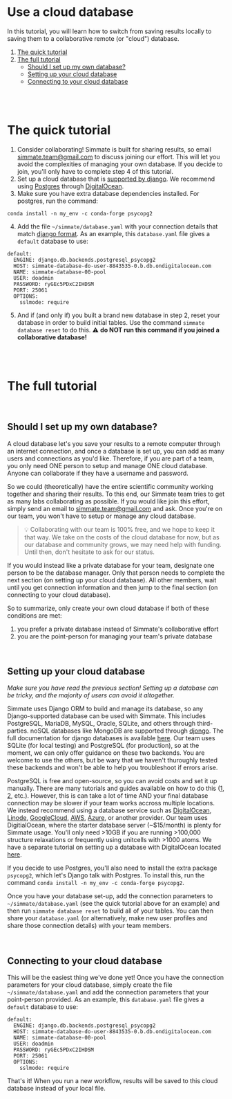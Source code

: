 # Use a cloud database

In this tutorial, you will learn how to switch from saving results locally to saving them to a collaborative remote (or "cloud") database.

1. [The quick tutorial](#the-quick-tutorial)
2. [The full tutorial](#the-full-tutorial)
    - [Should I set up my own database?](#should-i-set-up-my-own-database)
    - [Setting up your cloud database](#setting-up-your-cloud-database)
    - [Connecting to your cloud database](#connecting-to-your-cloud-database)


<br/><br/>

# The quick tutorial

1. Consider collaborating! Simmate is built for sharing results, so email simmate.team@gmail.com to discuss joining our effort. This will let you avoid the complexities of managing your own database. If you decide to join, you'll only have to complete step 4 of this tutorial.
2. Set up a cloud database that is [supported by django](https://docs.djangoproject.com/en/4.0/ref/databases/#third-party-notes). We recommend using [Postgres](https://www.postgresql.org/) through [DigitalOcean](https://www.digitalocean.com/).
3. Make sure you have extra database dependencies installed. For postgres, run the command:
```
conda install -n my_env -c conda-forge psycopg2
```
4. Add the file `~/simmate/database.yaml` with your connection details that match [django format](https://docs.djangoproject.com/en/dev/ref/settings/#databases). As an example, this `database.yaml` file gives a `default` database to use:
```
default:
  ENGINE: django.db.backends.postgresql_psycopg2
  HOST: simmate-database-do-user-8843535-0.b.db.ondigitalocean.com
  NAME: simmate-database-00-pool
  USER: doadmin
  PASSWORD: ryGEc5PDxC2IHDSM
  PORT: 25061
  OPTIONS:
    sslmode: require
```
5. And if (and only if) you built a brand new database in step 2, reset your database in order to build initial tables. Use the command `simmate database reset` to do this. :warning: **do NOT run this command if you joined a collaborative database!**

<br/><br/>

# The full tutorial

<br/>

## Should I set up my own database?

A cloud database let's you save your results to a remote computer through an internet connection, and once a database is set up, you can add as many users and connections as you'd like. Therefore, if you are part of a team, you only need ONE person to setup and manage ONE cloud database. Anyone can collaborate if they have a username and password.

So we could (theoretically) have the entire scientific community working together and sharing their results. To this end, our Simmate team tries to get as many labs collaborating as possible. If you would like join this effort, simply send an email to simmate.team@gmail.com and ask. Once you're on our team, you won't have to setup or manage any cloud database.

> :bulb: Collaborating with our team is 100% free, and we hope to keep it that way. We take on the costs of the cloud database for now, but as our database and community grows, we may need help with funding. Until then, don't hesitate to ask for our status.

If you would instead like a private database for your team, designate one person to be the database manager. Only that person needs to complete the next section (on setting up your cloud database). All other members, wait until you get connection information and then jump to the final section (on connecting to your cloud database).

So to summarize, only create your own cloud database if both of these conditions are met:
1. you prefer a private database instead of Simmate's collaborative effort
2. you are the point-person for managing your team's private database

<br/>

## Setting up your cloud database

*Make sure you have read the previous section! Setting up a database can be tricky, and the majority of users can avoid it altogether.*

Simmate uses Django ORM to build and manage its database, so any Django-supported database can be used with Simmate. This includes PostgreSQL, MariaDB, MySQL, Oracle, SQLite, and others through third-parties. noSQL databases like MongoDB are supported through [djongo](https://github.com/nesdis/djongo). The full documentation for django databases is available [here](https://docs.djangoproject.com/en/4.0/ref/databases/). Our team uses SQLite (for local testing) and PostgreSQL (for production), so at the moment, we can only offer guidance on these two backends. You are welcome to use the others, but be wary that we haven't thuroughly tested these backends and won't be able to help you troubleshoot if errors arise.

PostgreSQL is free and open-source, so you can avoid costs and set it up manually. There are many tutorials and guides available on how to do this ([1](https://www.postgresql.org/docs/current/tutorial.html), [2](https://www.prisma.io/dataguide/postgresql/setting-up-a-local-postgresql-database), etc.). However, this is can take a lot of time AND your final database connection may be slower if your team works accross multiple locations. We instead recommend using a database service such as [DigitalOcean](https://www.digitalocean.com/), [Linode](https://www.linode.com/), [GoogleCloud](https://cloud.google.com/), [AWS](aws.amazon.com), [Azure](https://azure.microsoft.com/), or another provider. Our team uses DigitialOcean, where the starter database server (~$15/month) is plenty for Simmate usage. You'll only need >10GB if you are running >100,000 structure relaxations or frequently using unitcells with >1000 atoms. We have a separate tutorial on setting up a database with DigitalOcean located [here](https://github.com/jacksund/simmate/tree/main/src/simmate/configuration/digitalocean).

If you decide to use Postgres, you'll also need to install the extra package `psycopg2`, which let's Django talk with Postgres. To install this, run the command `conda install -n my_env -c conda-forge psycopg2`.

Once you have your database set-up, add the connection parameters to `~/simmate/database.yaml` (see the quick tutorial above for an example) and then run `simmate database reset` to build all of your tables. You can then share your `database.yaml` (or alternatively, make new user profiles and share those connection details) with your team members.

<br/>

## Connecting to your cloud database

This will be the easiest thing we've done yet! Once you have the connection parameters for your cloud database, simply create the file `~/simmate/database.yaml` and add the connection parameters that your point-person provided. As an example, this `database.yaml` file gives a `default` database to use:
```
default:
  ENGINE: django.db.backends.postgresql_psycopg2
  HOST: simmate-database-do-user-8843535-0.b.db.ondigitalocean.com
  NAME: simmate-database-00-pool
  USER: doadmin
  PASSWORD: ryGEc5PDxC2IHDSM
  PORT: 25061
  OPTIONS:
    sslmode: require
```

That's it! When you run a new workflow, results will be saved to this cloud database instead of your local file.


